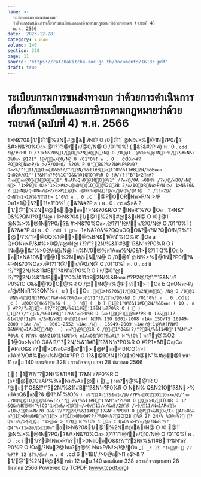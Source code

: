 ```yaml
---
name: >-
  ระเบียบกรมการขนส่งทางบก
  ว่าด้วยการดำเนินการเกี่ยวกับทะเบียนและภาษีรถตามกฎหมายว่าด้วยรถยนต์ (ฉบับที่ 4)
  พ.ศ. 2566
date: '2023-12-28'
category: ง พิเศษ
volume: 140
section: 328
page: 11
source: 'https://ratchakitcha.soc.go.th/documents/16183.pdf'
draft: true
---
```


# ระเบียบกรมการขนส่งทางบก ว่าด้วยการดำเนินการเกี่ยวกับทะเบียนและภาษีรถตามกฎหมายว่าด้วยรถยนต์ (ฉบับที่ 4) พ.ศ. 2566

1>N&?0&1/@1%2N#@& /N@ O /0@1 ํ @N%>%@1N?P0/?&#>N&?0%Oล>.@1?1"!@/ห/@0/N@ O /01"0%!์ ( &?&#?P 4) พ . 0 . `cdd !@/#?PR O /?1>N&?0&1/@1%2N#@&/N@ O /0@1 ํ @N%>%@1N?P0/?&#>N&?0%Oล>.@1?1" !@/ห/@0/N@ O /01"0%!์ พ . 0 . `cd` Oล>#?POORNพ>P/N!>/R/OOลO/ %?Q% P 0'ัB&?%/?N#คP%Pล0?Oล>%/?!11/@1ออO&&!?/"?2N/%&11#Bอ1"0%!์&11#B2N/%&Bคคล QหO2@/@1"'1?&N'ล?P0%1C'O&&@1QO@%R O !@//?!"B'1>2ค์#?Pหล@หล@0อNO@อ1" NพAPอQหO@1QO@%1" /?ค/@/0A ห0BN% /?ค/@/คBO/คN@ N> '1>P0%์ Oล>'1>2>#$>.@พQ%@1QO@%2C2B 2/ค/1OORNพ>P/N!>/ 1>N&?0& ? ลN@/QหONห/@>2/0>P@Q% อ@0?0อํ@%@!@/ค/@/Q%/@!1@ _^ /11ค2@/ OหNพ1>1@&??!> 1"0%!์ พ . 0 . `c`` @POORNพ>P/N!>/P 0พ1>1@&??!>1"0%!์ ( &?&#?P a ) พ . 0 . `c`c อ$>& ? 1/@1%2N#@& @ออ1>N&?0&R/O ? !NอR'%?Q Oอ _ 1>N&?0&%?QN1?0/N@ ì 1>N&?0&1/@1%2N#@&/N@ O /0@1 ํ @N%>%@1N?P0/?& #>N&?0%Oล>.@1?1"!@/ห/@0/N@ O /01"0%!์ ( &?&#?P 4) พ . 0 . `cdd î Oอ ` 1>N&?0&%?QQหOQO&?ค?&!?QO!N/?%"? @/?%'1>@0Q%1@>@%BN&1@N'็%!O%R' Oอ a QหONพ>P/&#%>0@/คํ@/N@ ì !?/"?2N/%&11#B'1?&N'ล?P0%R O î !Nอ@&#%>0@/คํ@/N@ ì ห%N/0@%ห1Aอห%N/0&1>@1 î Q%Oอ b อ1>N&?0&1/@1%2N#@&/N@ O /0@1 ํ @N%>%@1N?P0/?& #>N&?0%Oล>.@1?1"!@/ห/@0/N@ O /01"0%!์ พ . 0 . `cd` ìì !?/"?2N/%&11#B'1?&N'ล?P0%R O î ห/@0"@ !?/"?2N/%&11#Bอ1"0%!์&11#B2N/%&Bคคล #?P2@/@1"'1?&N'ล?P0%1C'O&&@1QO@%R O /@/N@ห%@Pล?1> î Oอ b QหONพ>P/ค/@/!NอR'%?QN'็% ( _c ) อOอ _` อ1>N&?0&1/@1%2N#@& /N@ O /0@1 ํ @N%>%@1N?P0/?&#>N&?0%Oล>.@1?1"!@/ห/@0/N@ O /01"0%!์ พ . 0 . `cd` ì( _c ) .@0Q!OOอ&?ค?& ( _ ) "@ ( _b ) 1?1"0%!์&11#B2N/%&Bคคล ( 10 . a ) #?P/?ล?1> !?/"?2N/%&11#B'1?&N'ล?P0%R O (  ) 1?!?/"?2N/%&11#B'1?&N'ล?P0%R O (ล>!@P1@%#?PR O 1?&@11?&1อ/@!1ฐ@% ค/&คB/คB.@พ@1(ล>! NN% ISO 9001-2008 ห1Aอ ISO/TS 16949-2009 ห1Aอ /อ . 9001-2552 ห1Aอ /อ . 16949-2009 ห1Aอ/@!1ฐ@%#?PN#?0&N#N@ห1Aอ2C/N@ _ ) หล?ฐ@%@1R O /@อ1"O&&!?/"?2N/%&11#B'1?&N'ล?P0%R O NN% Q&N21O1?&N>% ห1AอQ&ํ@?&.@1? N'็%!O% ` ) หล?ฐ@%O2 1@0ล>Nอ?0 O&&!?/"?2N/%&11#B'1?&N'ล?P0%R O #?P1>&BOอ/Cล APอO&& ล?1>0Nอ0#Bล?1> @PออP 0(CO(ล>!ห1Aอ!?/O#%ํ@ห%N@0#?PR O 1?&@1O!N!?Qอ0N@N'็%#@@1 หน้า 11 เลม 140 ตอนพิเศษ 328 ง ราชกิจจานุเบกษา 28 ธันวาคม 2566

(  ) 1?!?/"?2N/%&11#B'1?&N'ล?P0%R O (ล>!@(COอAP%%อNห%Aอ@ (  ) _ ) หล?ฐ@%@1R O /@อ1"O&&!?/"?2N/%&11#B'1?&N'ล?P0%R O NN% Q&N21O1?&N>% ห1AอQ&ํ@?&.@1? N'็%!O% ` ) ห%?2Aอ1?&1อค/@//?P%คOOO1Oล>ค/@/'ลอ .?0Q%@1QO@%O&&!?/"? 2N/%&11#B'1?&N'ล?P0%R O @/>0/1(COR O 1?&Q&อ%B@!N'็%(CO'1>อ&/>@?พ/>0/11/ค/&คB/2@@ />0/11/Nค1APอล พ1Oอ/1@0ล>Nอ?0 O&&!?/"?2N/%&11#B'1?&N'ล?P0%R O @P1>&BOอ/Cล APอO&& ล?1>0Nอ0#Bล?1> ล?1>0Nอ0#?P/?%Qํ@ห%?2C2B %@ 2? 2N/% %Qํ@ห%? ?Q%!อ%/>$?@1 '1>อ&!> !?Q N'็%!O% î Oอ c QหONพ>P/ค/@/!NอR'%?QN'็%/11ค2@/อOอ `^ อ1>N&?0&1/@1%2N#@&/N@ O /0 @1 ํ @N%>%@1N?P0/?&#>N&?0%Oล>.@1?1"!@/ห/@0/N@ O /01"0%!์ พ . 0 . `cd` ì 1?/?@1Nพ>P/ล?1>0Nอ0อO&&!?/"?2N/%&11#B'1?&N'ล?P0%R O !Oอ/?Nอ2@1หล?ฐ@% Nพ>P/N!>/!@/Oอ _` ( _c )î '1>@0  /?%#?P 12 $?%/@ค/ พ . 0 . `cd 6 >1B!/์ />0@ล>!1 อ$>& ? 1/@1%2N#@& หน้า 12 เลม 140 ตอนพิเศษ 328 ง ราชกิจจานุเบกษา 28 ธันวาคม 2566 Powered by TCPDF (www.tcpdf.org)
